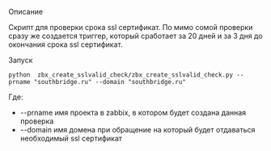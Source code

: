Описание

Скрипт для проверки срока ssl сертификат. По мимо сомой проверки сразу же создается триггер, который сработает за 20 дней и за 3 дня до окончания срока ssl сертификат.

Запуск

```
python  zbx_create_sslvalid_check/zbx_create_sslvalid_check.py --prname "southbridge.ru" --domain "southbridge.ru"
```

Где:
* --prname имя проекта в zabbix, в котором будет создана данная проверка
* --domain имя  домена при обращение на который будет отдаваться необходимый ssl сертификат